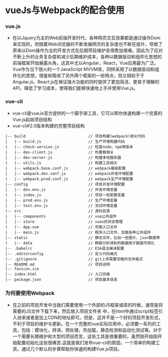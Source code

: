 
# vueJs与Webpack的配合使用
### vue.js
- 在以Jquery为主的Web前端开发时代，各种网页交互效果都是通过操作Dom来实现的，但随着Web浏览器的不断发展网页的复杂度也不断在提升，导致了原来以Dom操作为主的开发方式在后期项目维护变得愈加艰难。因此为了应对不断上升的业务复杂度和减少后期维护成本，各种以数据驱动和组件化思想的前端框架开始展露头角，这其中尤以Angular，React，Vue应用最为广泛。Vue作为当下很火的一个JavaScript MVVM库，同样采用了以数据驱动和组件化的思想，借鉴和吸收了另外两个框架的一些特点，但又相较于于Angular.js，React.js在保证强大功能的同时提供了更加简洁、更易于理解的API，降低了学习成本，使得我们能够快速地上手并使用Vue.js。

### vue-cli
- vue-cli是vueJs官方提供的一个脚手架工具，它可以帮你快速构建一个完善的Vue.js起始项目结构
- vue-cli#2.0版本构建的完整项目结构
```
|-- build                            // 项目构建(webpack)相关代码
|   |-- build.js                     // 生产环境构建代码
|   |-- check-version.js             // 检查node、npm等版本
|   |-- dev-client.js                // 热重载相关
|   |-- dev-server.js                // 构建本地服务器
|   |-- utils.js                     // 构建工具相关
|   |-- webpack.base.conf.js         // webpack基础配置
|   |-- webpack.dev.conf.js          // webpack开发环境配置
|   |-- webpack.prod.conf.js         // webpack生产环境配置
|-- config                           // 项目开发环境配置
|   |-- dev.env.js                   // 开发环境变量
|   |-- index.js                     // 项目一些配置变量
|   |-- prod.env.js                  // 生产环境变量
|   |-- test.env.js                  // 测试环境变量
|-- src                              // 源码目录
|   |-- components                   // vue公共组件
|   |-- store                        // vuex的状态管理
|   |-- App.vue                      // 页面入口文件
|   |-- main.js                      // 程序入口文件，加载各种公共组件
|-- static                           // 静态文件，比如一些图片，json数据等
|   |-- data                         // 群聊分析得到的数据用于数据可视化
|-- .babelrc                         // ES6语法编译配置
|-- .editorconfig                    // 定义代码格式
|-- .gitignore                       // git上传需要忽略的文件格式
|-- README.md                        // 项目说明
|-- favicon.ico 
|-- index.html                       // 入口页面
|-- package.json                     // 项目基本信息
```
### 为何要使用Webpack
- 在之前的项目开发中当我们需要使用一个外部的JS框架或库的时候，通常是将需要的JS文件下载下来，然后放入项目文件夹 中，在html中通过script标签引入进来或者是加上CDN的地址即可。但是，这并不是一个好的项目开发形式，不利于项目的维护与更新。在一个完整的vue实际应用中，必须要一系列的工具，包括：模块化，转译，预处理，热加载，静态检测和自动化测试等。对于一个需要长期维护和大型的项目而言，这些工具是很重要的，虽然刚开始刚开始配置初始化这些很痛苦.这就是我们发布vue-cli的原因，一个简单的构建工具，通过几个默认的步骤帮助你快速的构建Vue.js项目。
